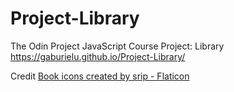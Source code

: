 # Project-Library
The Odin Project JavaScript Course Project: Library
https://gaburielu.github.io/Project-Library/




Credit
<a href="https://www.flaticon.com/free-icons/book" title="book icons">Book icons created by srip - Flaticon</a>

